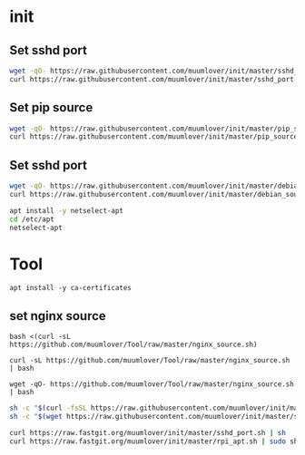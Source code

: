 # init

## Set sshd port
```bash
wget -qO- https://raw.githubusercontent.com/muumlover/init/master/sshd_port.sh | bash 
curl https://raw.githubusercontent.com/muumlover/init/master/sshd_port.sh | sh
```

## Set pip source
```bash
wget -qO- https://raw.githubusercontent.com/muumlover/init/master/pip_source.sh | bash 
curl https://raw.githubusercontent.com/muumlover/init/master/pip_source.sh | sh
```

## Set sshd port
```bash
wget -qO- https://raw.githubusercontent.com/muumlover/init/master/debian_source.sh | bash 
curl https://raw.githubusercontent.com/muumlover/init/master/debian_source.sh | sh
```
```bash
apt install -y netselect-apt
cd /etc/apt
netselect-apt
```

# Tool
`apt install -y ca-certificates`
## set nginx source

`bash <(curl -sL https://github.com/muumlover/Tool/raw/master/nginx_source.sh)`

`curl -sL https://github.com/muumlover/Tool/raw/master/nginx_source.sh | bash`

`wget -qO- https://github.com/muumlover/Tool/raw/master/nginx_source.sh | bash`

```bash
sh -c "$(curl -fsSL https://raw.githubusercontent.com/muumlover/init/master/sshd_port.sh)"
sh -c "$(wget https://raw.githubusercontent.com/muumlover/init/master/sshd_port.sh -O -)"

curl https://raw.fastgit.org/muumlover/init/master/sshd_port.sh | sh
curl https://raw.fastgit.org/muumlover/init/master/rpi_apt.sh | sudo sh
```
